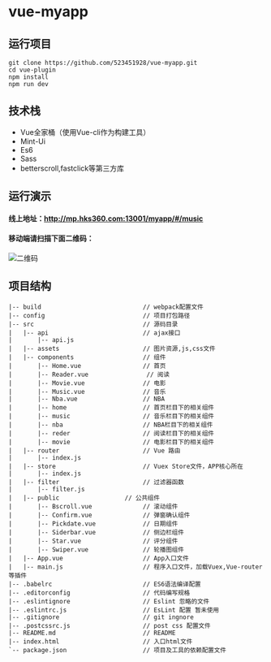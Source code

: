 # vue-myapp
## 运行项目

```
git clone https://github.com/523451928/vue-myapp.git
cd vue-plugin
npm install
npm run dev
```
## 技术栈
- Vue全家桶（使用Vue-cli作为构建工具）
- Mint-Ui
- Es6
- Sass
- betterscroll,fastclick等第三方库

## 运行演示

#### 线上地址：http://mp.hks360.com:13001/myapp/#/music
#### 移动端请扫描下面二维码：

![二维码](https://qr.api.cli.im/qr?data=http%253A%252F%252Fmp.hks360.com%253A13001%252Fmyapp%252F&level=H&transparent=false&bgcolor=%23ffffff&forecolor=%23000000&blockpixel=12&marginblock=1&logourl=&size=280&kid=cliim&key=e5c6bb875620e56424509e3a2d30129d)

## 项目结构 ##
```
|-- build                            // webpack配置文件
|-- config                           // 项目打包路径
|-- src                              // 源码目录 
|   |-- api                          // ajax接口
|       |-- api.js                 
|   |-- assets                       // 图片资源,js,css文件
|   |-- components                   // 组件
|       |-- Home.vue                 // 首页
|       |-- Reader.vue           	  // 阅读
|       |-- Movie.vue                // 电影
|       |-- Music.vue                // 音乐
|       |-- Nba.vue                  // NBA
|       |-- home                     // 首页栏目下的相关组件
|       |-- music                    // 音乐栏目下的相关组件
|       |-- nba                      // NBA栏目下的相关组件
|       |-- reder                    // 阅读栏目下的相关组件
|       |-- movie                    // 电影栏目下的相关组件    
|   |-- router                       // Vue 路由
|       |-- index.js
|   |-- store                        // Vuex Store文件，APP核心所在
|       |-- index.js       
|   |-- filter                       // 过滤器函数
|       |-- filter.js            
|   |-- public                  // 公共组件
|       |-- Bscroll.vue              // 滚动组件
|       |-- Confirm.vue              // 弹窗确认组件
|       |-- Pickdate.vue             // 日期组件
|       |-- Siderbar.vue             // 侧边栏组件
|       |-- Star.vue                 // 评分组件
|       |-- Swiper.vue               // 轮播图组件
|   |-- App.vue                      // App入口文件
|   |-- main.js                      // 程序入口文件，加载Vuex,Vue-router等插件
|-- .babelrc                         // ES6语法编译配置
|-- .editorconfig                    // 代码编写规格
|-- .eslintignore                    // Eslint 忽略的文件
|-- .eslintrc.js                     // EsLint 配置 暂未使用 
|-- .gitignore                       // git ingnore
|-- .postcssrc.js                    // post css 配置文件
|-- README.md                        // README
|-- index.html                       // 入口html文件
`-- package.json                     // 项目及工具的依赖配置文件

```
